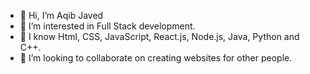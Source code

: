 - 👋 Hi, I’m Aqib Javed 
- 👀 I’m interested in Full Stack development. 
- 🌱 I know Html, CSS, JavaScript, React.js, Node.js, Java, Python and C++.
- 💞️ I’m looking to collaborate on creating websites for other people.
<!-- - 📫 How to reach me = aqib.javed1119@gmail.com  -->

<!---
aqib-javed1119/aqib-javed1119 is a ✨ special ✨ repository because its `README.md` (this file) appears on your GitHub profile.
You can click the Preview link to take a look at your changes.
--->
